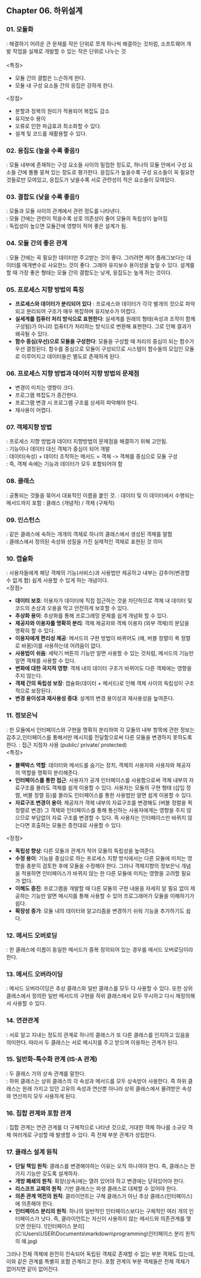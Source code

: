 ## Chapter 06. 하위설계
### 01. 모듈화 </br>
: 해결하기 어려운 큰 문제를 작은 단위로 쪼개 하나씩 해결하는 것처럼, 소프트웨어 개발 작업을 실제로 개발할 수 있는 작은 단위로 나누는 것 </br>
</br>
<특징>
* 모듈 간의 결합은 느슨하게 한다.
* 모듈 내 구성 요소들 간의 응집은 강하게 한다. </br>

<장점>
* 분할과 정복의 원리가 적용되어 복잡도 감소
* 유지보수 용이
* 오류로 인한 파급효과 최소화할 수 있다.
* 설계 및 코드를 재활용할 수 있다. 

### 02. 응집도 (높을 수록 좋음!)</br>
: 모듈 내부에 존재하는 구성 요소들 사이의 밀접한 정도로, 하나의 모듈 안에서 구성 요소들 간에 똘똘 뭉쳐 있는 정도로 평가한다. 응집도가 높을수록 구성 요소들이 꼭 필요한 것들로만 모여있고, 응집도가 낮을수록 서로 관련성이 적은 요소들이 모여있다. 


### 03. 결합도 (낮을 수록 좋음!) </br>
: 모듈과 모듈 사이의 관계에서 관련 정도를 나타낸다.</br> 
: 모듈 간에는 관련이 적을수록 상호 의존성이 줄어 모듈의 독립성이 높아짐</br>
: 독립성이 높으면 모듈간에 영향이 적어 좋은 설계가 됨.</br>


### 04. 모듈 간의 좋은 관계 </br>
: 모듈 간에는 꼭 필요한 데이터만 주고받는 것이 좋다. 그러려면 제어 플래그보다는 데이터를 매개변수로 사요한느 것이 좋다. 그래야 유지보수 용이성을 높일 수 있다. 설계를 할 때 가장 좋은 형태는 모듈 간의 결합도는 낮게, 응집도는 높게 하는 것이다.

### 05. 프로세스 지향 방법의 특징 </br>
* <b>프로세스와 데이터가 분리되어 있다</b> : 프로세스와 데이터가 각각 별개의 것으로 파악되고 분리되어 구조가 매우 복잡하며 유지보수가 어렵다.  
* <b>실세계를 컴퓨터 처리 방식으로 표현한다</b>: 실세계를 원래의 형태(속성과 조작이 함께 구성됨)가 아니라 컴퓨터가 처리하는 방식으로 변환해 표현한다. 그로 인해 결과가 왜곡될 수 있다. 
* <b>함수 중심(우선)으로 모듈을 구성한다</b>: 모듈을 구성할 때 처리의 중심이 되는 함수가 우선 결정된다. 함수를 중심으로 모듈이 구성되므로 시스템이 함수들의 모임인 모듈로 이루어지고 데이터들은 별도로 존재하게 된다. 


### 06. 프로세스 지향 방법과 데이터 지향 방법의 문제점
* 변경이 미치는 영향이 크다.
* 프로그램 복잡도가 증간한다.
* 프로그램 변경 시 프로그램 구조를 상세히 파악해야 한다.
* 재사용이 어렵다.

### 07. 객체지향 방법
: 프로세스 지향 방법과 데이터 지향방법의 문제점을 해결하기 위해 고안됨. </br>
: 기능이나 데이터 대신 객체가 중심이 되어 개발</br>
: 데이터(속성) + 데이터 조작하는 메서드 = 객체 -> 객체를 중심으로 모듈 구성</br>
: 즉, 객체 속에는 기능과 데이터가 모두 포함되어야 함</br>

### 08. 클래스
: 공통되는 것들을 묶어서 대표적인 이름을 붙인 것.
: 데이터 및 이 데이터에서 수행되는 메서드까지 포함
: 클래스 (개념적) / 객체 (구체적)

### 09. 인스턴스
: 같은 클래스에 속하는 개개의 객체로 하나의 클래스에서 생성된 객체를 말함</br>
: 클래스에서 정의된 속성와 성질을 가진 실제적인 객체로 표현된 것 의미</br>

### 10. 캡슐화
: 사용자들에게 해당 객체의 기능(서비스)과 사용법만 제공하고 내부는 감추어(변경할 수 없게 함) 쉽게 사용할 수 있게 하는 개념이다.</br> 
<장점></br>
* <b>데이터 보호</b>: 이용자가 데이터에 직접 접근하는 것을 차단하므로 객체 내 데이터 및 코드의 손상과 오용을 막고 안전하게 보호할 수 있다. 
* <b>추상화 용이</b>: 추상화를 통해 프로그래밍 문제를 쉽게 개념화 할 수 있다. 
* <b>제공자와 이용자를 명확히 분리</b>: 객체 제공자와 객체 이용자 (외부 객체)의 분담을 명확히 할 수 있다. 
* <b>이용자에게 편리성 제공</b>: 메서드의 구현 방법이 바뀌어도 (예, 버블 정렬이 퀵 정렬로 바뀜)이를 사용하는데 어려움이 없다. 
* <b>사용법이 쉬움</b>: 세탁기 버튼의 기능만 알면 사용할 수 있는 것처럼, 메서드의 기능만 알면 객체를 사용할 수 있다. 
* <b>변화에 대한 국지적 영향</b>: 객체 내의 데이터 구조가 바뀌어도 다른 객체에는 영향을 주지 않는다. 
* <b>객체 간의 독립성 보장</b>: 캡슐화(데이터 + 메서드)로 인해 객체 사이의 독립성이 구조적으로 보장된다.
* <b>변경 용이성과 재사용성 증대</b>: 설계의 변경 용이성과 재사용성을 높여준다. 


### 11. 정보은닉
: 한 모듈에서 인터페이스와 구현을 명확히 분리하여 각 모듈의 내부 항목에 관한 정보는 감추고,인터페이스를 통해서만 메시지를 전달함으로써 다른 모듈을 변경하지 못하도록 한다. 
: 접근 지정자 사용 (public/ private/ protected) </br>
<특징></br>
* <b>블랙박스 역할</b>: 데이터와 메서드를 숨기는 장치, 객체의 사용자와 사용자와 제공자의 역할을 명확히 분리해준다.
* <b>인터페이스를 통한 접근</b>: 사용자가 공개 인터페이스를 사용함으로써 객체 내부의 자료구조를 몰라도 객체를 쉽게 이용할 수 있다. 사용자는 모듈의 구현 형태 (삽입 정렬, 버블 정렬 등)를 몰라도 인터페이스를 통한 사용법만 알면 쉽게 이용할 수 있다.
* <b>자료구조 변경이 용이</b>: 제공자가 객체 내부의 자료구조를 변경해도 (버블 정렬을 퀵 정렬로 변경) 그 객체와 인터페이스를 통해 통신하는 사용자에게는 영향을 주지 않으므로 부담없이 자료 구조를 변경할 수 있다. 즉 사용자는 인터페이스만 바뀌지 않는다면 호출하는 모듈은 종전대로 사용할 수 있다. 

<장점></br>
* <b>독립성 향상</b>: 다른 모듈과 관계가 적어 모듈의 독립성을 높여준다.
* <b>수정 용이</b>: 기능을 중심으로 하는 프로세스 지향 방식에서는 다른 모듈에 미치는 영향을 충분히 검토한 후에 모듈을 수정해야 한다. 그러나 객체지향의 정보은닉 개념을 적용하면 인터페이스가 바뀌지 않는 한 다른 모듈에 미치는 영향을 고려할 필요가 없다.
* <b>이해도 증진</b>: 프로그램을 개발할 때 다른 모듈의 구현 내용을 자세히 알 필요 없이 제공하는 기능만 알면 메시지를 통해 사용할 수 있어 프로그래머가 모듈을 이해하기가 쉽다. 
* <b>확장성 증가</b>: 모듈 내의 데이터와 알고리즘을 변경하기 쉬워 기능을 추가하기도 쉽다. 

### 12. 메서드 오버로딩
: 한 클래스에 이름이 동일한 메서드가 중복 정의되어 있는 경우를 메서드 오버로딩이라 한다. 

### 13. 메서드 오버라이딩
: 메서드 오버라이딩은 추상 클래스와 일반 클래스를 모두 다 사용할 수 있다. 또한 상위 클래스에서 정의한 일반 메서드의 구현을 하위 클래스에서 모두 무시하고 다시 재정의해서 사용할 수 있다. 

### 14. 연관관계
: 서로 알고 지내는 정도의 관계로 하나의 클래스가 또 다른 클래스를 인지하고 있음을 의미한다. 따라서 두 클래스는 서로 메시지를 주고 받으며 이용하는 관계가 된다. 

### 15. 일반화-특수화 관계 (IS-A 관계)
: 두 클래스 가의 상속 관계를 말한다. </br>
: 하위 클래스는 상위 클래스의 각 속성과 메서드를 모두 상속받아 사용한다. 즉 하위 클래스는 원래 가지고 있던 고유의 속성과 연산뿐 아니라 상위 클래스에서 물려받은 속성와 연산까지 모두 사용하게 된다.

### 16. 집합 관계와 포함 관계
: 집합 관계는 연관 관계를 더 구체적으로 나타낸 것으로, 거대한 객체 하나를 소규모 객체 여러개로 구성할 때 발생할 수 있다. 즉 전체 부분 관계가 성립한다. 

### 17. 클래스 설계 원칙
* <b>단일 책임 원칙</b>: 클래스를 변경해야하는 이유는 오직 하나여야 한다. 즉, 클래스는 한 가지 기능만 갖도록 설계하자.
* <b>개방 폐쇄의 원칙</b>: 확장(상속)에는 열려 있어야 하고 변경에는 닫혀있어야 한다. 
* <b>리스코프 교체의 원칙</b>: 기반 클래스는 파생 클래스로 대체할 수 있어야 한다. 
* <b>의존 관계 역전의 원칙</b>: 클라이언트는 구체 클래스가 아닌 추상 클래스(인터페이스)에 의존해야 한다. 
* <b>인터페이스 분리의 원칙</b>: 하나의 일반적인 인터페이스보다는 구체적인 여러 개의 인터페이스가 낫다. 즉, 클라이언트는 자신이 사용하지 않는 메서드와 의존관계를 맺으면 안된다.
![인터페이스 분리](C:\Users\USER\Documents\markdown\programming\인터페이스 분리 원칙의 예.jpg) 

그러나 전체 객체에 완전히 전속되어 독립된 객체로 존재할 수 없는 부분 객체도 있는데, 이와 같은 관계를 특별히 포함 관계라고 한다. 포함 관계의 부분 객체들은 전체 객체가 없어지면 같이 없어진다. 

